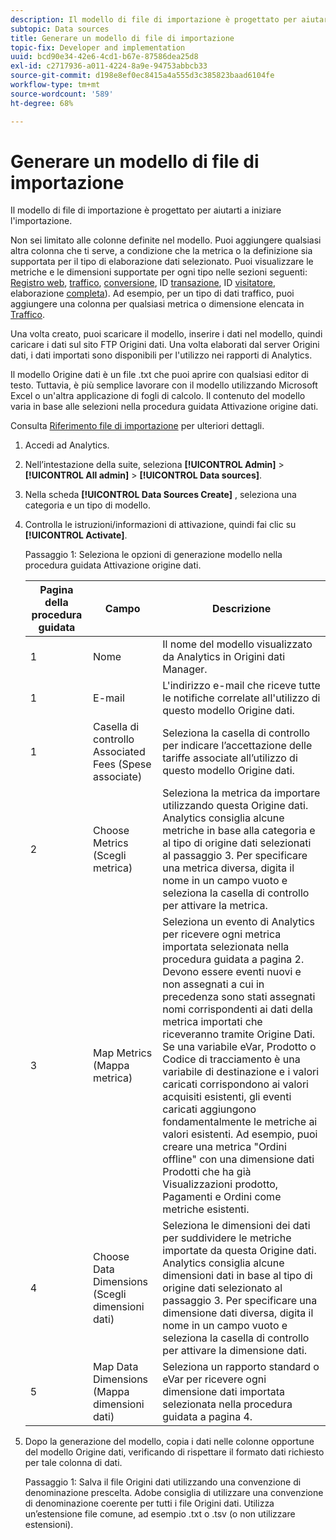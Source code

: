 ```yaml
---
description: Il modello di file di importazione è progettato per aiutarti a iniziare l'importazione.
subtopic: Data sources
title: Generare un modello di file di importazione
topic-fix: Developer and implementation
uuid: bcd90e34-42e6-4cd1-b67e-87586dea25d8
exl-id: c2717936-a011-4224-8a9e-94753abbcb33
source-git-commit: d198e8ef0ec8415a4a555d3c385823baad6104fe
workflow-type: tm+mt
source-wordcount: '589'
ht-degree: 68%

---
```


# Generare un modello di file di importazione

Il modello di file di importazione è progettato per aiutarti a iniziare l&#39;importazione.

Non sei limitato alle colonne definite nel modello. Puoi aggiungere qualsiasi altra colonna che ti serve, a condizione che la metrica o la definizione sia supportata per il tipo di elaborazione dati selezionato. Puoi visualizzare le metriche e le dimensioni supportate per ogni tipo nelle sezioni seguenti:  [Registro web](/help/import/c-data-sources/c-datasrc-types/datasrc-web-log.md),  [traffico](/help/import/c-data-sources/c-datasrc-types/datasrc-traffic.md),  [conversione](/help/import/c-data-sources/c-datasrc-types/datasrc-conversion.md), ID  [transazione](/help/import/c-data-sources/c-datasrc-types/datasrc-transactionid.md), ID  [visitatore](/help/import/c-data-sources/c-datasrc-types/datasrc-visitorid.md), elaborazione  [completa](/help/import/c-data-sources/c-datasrc-types/datasrc-full-processing.md)). Ad esempio, per un tipo di dati traffico, puoi aggiungere una colonna per qualsiasi metrica o dimensione elencata in [Traffico](/help/import/c-data-sources/c-datasrc-types/datasrc-traffic.md).

Una volta creato, puoi scaricare il modello, inserire i dati nel modello, quindi caricare i dati sul sito FTP Origini dati. Una volta elaborati dal server Origini dati, i dati importati sono disponibili per l&#39;utilizzo nei rapporti di Analytics.

Il modello Origine dati è un file .txt che puoi aprire con qualsiasi editor di testo. Tuttavia, è più semplice lavorare con il modello utilizzando Microsoft Excel o un&#39;altra applicazione di fogli di calcolo. Il contenuto del modello varia in base alle selezioni nella procedura guidata Attivazione origine dati.

Consulta  [Riferimento file di importazione](/help/import/c-data-sources/datasrc-template/datasrc-import-file-reference.md) per ulteriori dettagli.

1. Accedi ad Analytics.
1. Nell’intestazione della suite, seleziona **[!UICONTROL Admin]** > **[!UICONTROL All admin]** > **[!UICONTROL Data sources]**.
1. Nella scheda **[!UICONTROL Data Sources Create]** , seleziona una categoria e un tipo di modello.
1. Controlla le istruzioni/informazioni di attivazione, quindi fai clic su **[!UICONTROL Activate]**.

   Passaggio 1: Seleziona le opzioni di generazione modello nella procedura guidata Attivazione origine dati.

   | Pagina della procedura guidata | Campo | Descrizione |
   |--- |--- |--- |
   | 1 | Nome | Il nome del modello visualizzato da Analytics in Origini dati Manager. |
   | 1 | E-mail | L&#39;indirizzo e-mail che riceve tutte le notifiche correlate all&#39;utilizzo di questo modello Origine dati. |
   | 1 | Casella di controllo Associated Fees (Spese associate) | Seleziona la casella di controllo per indicare l’accettazione delle tariffe associate all’utilizzo di questo modello Origine dati. |
   | 2 | Choose Metrics (Scegli metrica) | Seleziona la metrica da importare utilizzando questa Origine dati. Analytics consiglia alcune metriche in base alla categoria e al tipo di origine dati selezionati al passaggio 3.  Per specificare una metrica diversa, digita il nome in un campo vuoto e seleziona la casella di controllo per attivare la metrica. |
   | 3 | Map Metrics (Mappa metrica) | Seleziona un evento di Analytics per ricevere ogni metrica importata selezionata nella procedura guidata a pagina 2.  Devono essere eventi nuovi e non assegnati a cui in precedenza sono stati assegnati nomi corrispondenti ai dati della metrica importati che riceveranno tramite Origine Dati.  Se una variabile eVar, Prodotto o Codice di tracciamento è una variabile di destinazione e i valori caricati corrispondono ai valori acquisiti esistenti, gli eventi caricati aggiungono fondamentalmente le metriche ai valori esistenti. Ad esempio, puoi creare una metrica &quot;Ordini offline&quot; con una dimensione dati Prodotti che ha già Visualizzazioni prodotto, Pagamenti e Ordini come metriche esistenti. |
   | 4 | Choose Data Dimensions (Scegli dimensioni dati) | Seleziona le dimensioni dei dati per suddividere le metriche importate da questa Origine dati. Analytics consiglia alcune dimensioni dati in base al tipo di origine dati selezionato al passaggio 3.  Per specificare una dimensione dati diversa, digita il nome in un campo vuoto e seleziona la casella di controllo per attivare la dimensione dati. |
   | 5 | Map Data Dimensions (Mappa dimensioni dati) | Seleziona un rapporto standard o eVar per ricevere ogni dimensione dati importata selezionata nella procedura guidata a pagina 4. |

1. Dopo la generazione del modello, copia i dati nelle colonne opportune del modello Origine dati, verificando di rispettare il formato dati richiesto per tale colonna di dati.

   Passaggio 1: Salva il file Origini dati utilizzando una convenzione di denominazione prescelta. Adobe consiglia di utilizzare una convenzione di denominazione coerente per tutti i file Origini dati. Utilizza un’estensione file comune, ad esempio .txt o .tsv (o non utilizzare estensioni).
